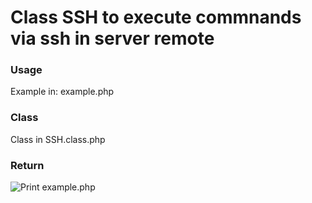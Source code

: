 # Class SSH to execute commnands via ssh in server remote

### Usage

Example in: example.php

### Class

Class in SSH.class.php

### Return

![Print example.php](https://i.imgur.com/wmz5LN7.png)
